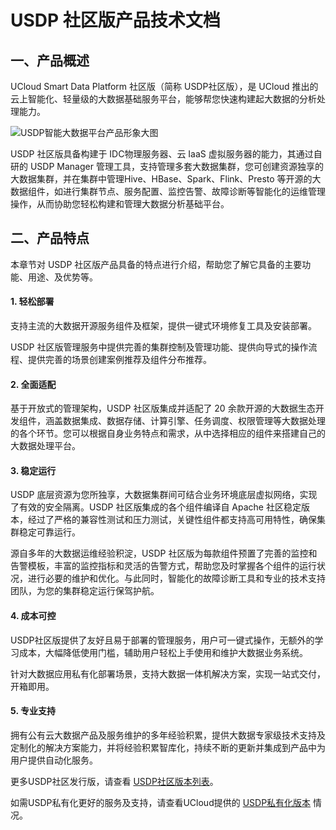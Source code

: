 # USDP 社区版产品技术文档



## 一、产品概述

UCloud Smart Data Platform 社区版（简称 USDP社区版），是 UCloud 推出的云上智能化、轻量级的大数据基础服务平台，能够帮您快速构建起大数据的分析处理能力。

![USDP智能大数据平台产品形象大图](../images/USDP智能大数据平台产品形象大图.png)

USDP 社区版具备构建于 IDC物理服务器、云 IaaS 虚拟服务器的能力，其通过自研的 USDP Manager 管理工具，支持管理多套大数据集群，您可创建资源独享的大数据集群，并在集群中管理Hive、HBase、Spark、Flink、Presto 等开源的大数据组件，如进行集群节点、服务配置、监控告警、故障诊断等智能化的运维管理操作，从而协助您轻松构建和管理大数据分析基础平台。



## 二、产品特点

本章节对 USDP 社区版产品具备的特点进行介绍，帮助您了解它具备的主要功能、用途、及优势等。

#### 1. 轻松部署

支持主流的大数据开源服务组件及框架，提供一键式环境修复工具及安装部署。

USDP 社区版管理服务中提供完善的集群控制及管理功能、提供向导式的操作流程、提供完善的场景创建案例推荐及组件分布推荐。

#### 2. 全面适配

基于开放式的管理架构，USDP 社区版集成并适配了 20 余款开源的大数据生态开发组件，涵盖数据集成、数据存储、计算引擎、任务调度、权限管理等大数据处理的各个环节。您可以根据自身业务特点和需求，从中选择相应的组件来搭建自己的大数据处理平台。

#### 3. 稳定运行

USDP 底层资源为您所独享，大数据集群间可结合业务环境底层虚拟网络，实现了有效的安全隔离。USDP 社区版集成的各个组件编译自 Apache 社区稳定版本，经过了严格的兼容性测试和压力测试，关键性组件都支持高可用特性，确保集群稳定可靠运行。

源自多年的大数据运维经验积淀，USDP 社区版为每款组件预置了完善的监控和告警模板，丰富的监控指标和灵活的告警方式，帮助您及时掌握各个组件的运行状况，进行必要的维护和优化。与此同时，智能化的故障诊断工具和专业的技术支持团队，为您的集群稳定运行保驾护航。

#### 4. 成本可控

USDP社区版提供了友好且易于部署的管理服务，用户可一键式操作，无额外的学习成本，大幅降低使用门槛，辅助用户轻松上手使用和维护大数据业务系统。

针对大数据应用私有化部署场景，支持大数据一体机解决方案，实现一站式交付，开箱即用。

#### 5. 专业支持

拥有公有云大数据产品及服务维护的多年经验积累，提供大数据专家级技术支持及定制化的解决方案能力，并将经验积累智库化，持续不断的更新并集成到产品中为用户提供自动化服务。





更多USDP社区发行版，请查看 [USDP社区版本列表](/usdp_community/version_list)。

如需USDP私有化更好的服务及支持，请查看UCloud提供的 [USDP私有化版本](/usdpdc/version_list) 情况。

